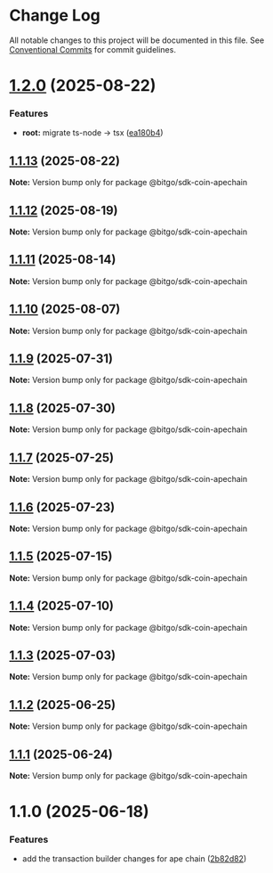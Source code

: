# Change Log

All notable changes to this project will be documented in this file.
See [Conventional Commits](https://conventionalcommits.org) for commit guidelines.

# [1.2.0](https://github.com/BitGo/BitGoJS/compare/@bitgo/sdk-coin-apechain@1.1.13...@bitgo/sdk-coin-apechain@1.2.0) (2025-08-22)

### Features

- **root:** migrate ts-node -> tsx ([ea180b4](https://github.com/BitGo/BitGoJS/commit/ea180b43001d8e956196bc07b32798e3a7031eeb))

## [1.1.13](https://github.com/BitGo/BitGoJS/compare/@bitgo/sdk-coin-apechain@1.1.12...@bitgo/sdk-coin-apechain@1.1.13) (2025-08-22)

**Note:** Version bump only for package @bitgo/sdk-coin-apechain

## [1.1.12](https://github.com/BitGo/BitGoJS/compare/@bitgo/sdk-coin-apechain@1.1.11...@bitgo/sdk-coin-apechain@1.1.12) (2025-08-19)

**Note:** Version bump only for package @bitgo/sdk-coin-apechain

## [1.1.11](https://github.com/BitGo/BitGoJS/compare/@bitgo/sdk-coin-apechain@1.1.10...@bitgo/sdk-coin-apechain@1.1.11) (2025-08-14)

**Note:** Version bump only for package @bitgo/sdk-coin-apechain

## [1.1.10](https://github.com/BitGo/BitGoJS/compare/@bitgo/sdk-coin-apechain@1.1.9...@bitgo/sdk-coin-apechain@1.1.10) (2025-08-07)

**Note:** Version bump only for package @bitgo/sdk-coin-apechain

## [1.1.9](https://github.com/BitGo/BitGoJS/compare/@bitgo/sdk-coin-apechain@1.1.8...@bitgo/sdk-coin-apechain@1.1.9) (2025-07-31)

**Note:** Version bump only for package @bitgo/sdk-coin-apechain

## [1.1.8](https://github.com/BitGo/BitGoJS/compare/@bitgo/sdk-coin-apechain@1.1.7...@bitgo/sdk-coin-apechain@1.1.8) (2025-07-30)

**Note:** Version bump only for package @bitgo/sdk-coin-apechain

## [1.1.7](https://github.com/BitGo/BitGoJS/compare/@bitgo/sdk-coin-apechain@1.1.5...@bitgo/sdk-coin-apechain@1.1.7) (2025-07-25)

**Note:** Version bump only for package @bitgo/sdk-coin-apechain

## [1.1.6](https://github.com/BitGo/BitGoJS/compare/@bitgo/sdk-coin-apechain@1.1.5...@bitgo/sdk-coin-apechain@1.1.6) (2025-07-23)

**Note:** Version bump only for package @bitgo/sdk-coin-apechain

## [1.1.5](https://github.com/BitGo/BitGoJS/compare/@bitgo/sdk-coin-apechain@1.1.4...@bitgo/sdk-coin-apechain@1.1.5) (2025-07-15)

**Note:** Version bump only for package @bitgo/sdk-coin-apechain

## [1.1.4](https://github.com/BitGo/BitGoJS/compare/@bitgo/sdk-coin-apechain@1.1.3...@bitgo/sdk-coin-apechain@1.1.4) (2025-07-10)

**Note:** Version bump only for package @bitgo/sdk-coin-apechain

## [1.1.3](https://github.com/BitGo/BitGoJS/compare/@bitgo/sdk-coin-apechain@1.1.2...@bitgo/sdk-coin-apechain@1.1.3) (2025-07-03)

**Note:** Version bump only for package @bitgo/sdk-coin-apechain

## [1.1.2](https://github.com/BitGo/BitGoJS/compare/@bitgo/sdk-coin-apechain@1.1.1...@bitgo/sdk-coin-apechain@1.1.2) (2025-06-25)

**Note:** Version bump only for package @bitgo/sdk-coin-apechain

## [1.1.1](https://github.com/BitGo/BitGoJS/compare/@bitgo/sdk-coin-apechain@1.1.0...@bitgo/sdk-coin-apechain@1.1.1) (2025-06-24)

**Note:** Version bump only for package @bitgo/sdk-coin-apechain

# 1.1.0 (2025-06-18)

### Features

- add the transaction builder changes for ape chain ([2b82d82](https://github.com/BitGo/BitGoJS/commit/2b82d826313d87dfa7af39ed3fcd3125f08a6e1d))
